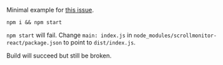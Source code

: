 Minimal example for [this issue](https://github.com/stutrek/scrollmonitor-react/issues/2).

`npm i && npm start`

`npm start` will fail. Change `main: index.js` in `node_modules/scrollmonitor-react/package.json`
to point to `dist/index.js`.

Build will succeed but still be broken.
